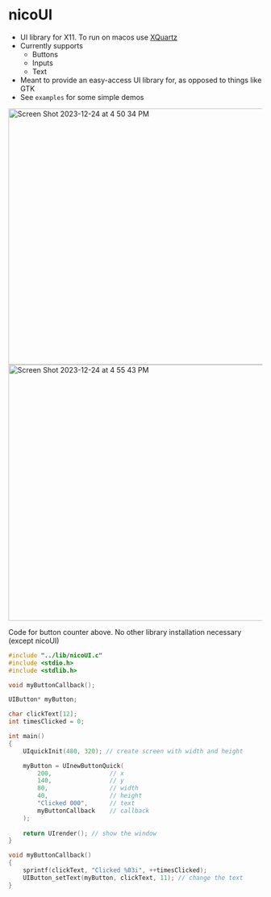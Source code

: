 # nicoUI
* UI library for X11. To run on macos use [XQuartz](https://www.xquartz.org)
* Currently supports
    * Buttons
    * Inputs
    * Text
* Meant to provide an easy-access UI library for, as opposed to things like GTK
* See `examples` for some simple demos


<img width="508" alt="Screen Shot 2023-12-24 at 4 50 34 PM" src="https://github.com/FISHARMNIC/nicoUI/assets/73864341/653038b5-de5e-45ec-8927-64c3d4293b74">
<img width="508" alt="Screen Shot 2023-12-24 at 4 55 43 PM" src="https://github.com/FISHARMNIC/nicoUI/assets/73864341/a3a257ca-d5e4-43ac-92c6-07576c33718a">

Code for button counter above. No other library installation necessary (except nicoUI)
```C
#include "../lib/nicoUI.c"
#include <stdio.h>
#include <stdlib.h>

void myButtonCallback();

UIButton* myButton;

char clickText[12];
int timesClicked = 0;

int main()
{
    UIquickInit(480, 320); // create screen with width and height

    myButton = UInewButtonQuick(
        200,                // x
        140,                // y
        80,                 // width
        40,                 // height
        "Clicked 000",      // text
        myButtonCallback    // callback
    );
    
    return UIrender(); // show the window
}

void myButtonCallback()
{
    sprintf(clickText, "Clicked %03i", ++timesClicked);
    UIButton_setText(myButton, clickText, 11); // change the text
}
```
